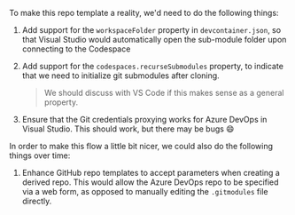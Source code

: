 To make this repo template a reality, we'd need to do the following things:

1. Add support for the `workspaceFolder` property in `devcontainer.json`, so that Visual Studio would automatically open the sub-module folder upon connecting to the Codespace

1. Add support for the `codespaces.recurseSubmodules` property, to indicate that we need to initialize git submodules after cloning.

    > We should discuss with VS Code if this makes sense as a general property.

1. Ensure that the Git credentials proxying works for Azure DevOps in Visual Studio. This should work, but there may be bugs 😄

In order to make this flow a little bit nicer, we could also do the following things over time:

1. Enhance GitHub repo templates to accept parameters when creating a derived repo. This would allow the Azure DevOps repo to be specified via a web form, as opposed to manually editing the `.gitmodules` file directly.